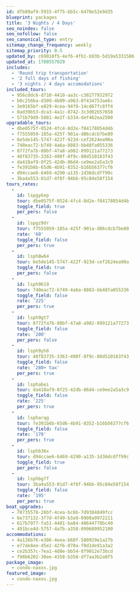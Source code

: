 ```yaml
---
id: dfb89af9-5915-4f75-bb5c-6470e52e9d35
blueprint: packages
title: '3 Nights / 4 Days'
seo_noindex: false
seo_nofollow: false
seo_canonical_type: entry
sitemap_change_frequency: weekly
sitemap_priority: 0.5
updated_by: c69010f5-4ef6-4fb1-b93b-5d19a5331586
updated_at: 1708557029
includes:
  - 'Round trip transportation'
  - '2 full days of fishing'
  - '3 nights / 4 days accomodations'
included_tours:
  - 956cddc6-d710-4410-aa3c-c38277932972
  - b0c256ba-d309-4b09-a963-0f434753ae6c
  - 3e9165bf-e029-4cea-94f8-14cd67fc8ff4
  - 0ad39b53-dca3-4a1c-8742-3c3d02b57658
  - 571b79d9-5081-4e2f-b334-def462ea2500
upgradable_tours:
  - dbe0575f-0524-4fc4-8d2e-f84178854d4b
  - f7555059-185a-425f-901a-d86cdcb7be80
  - 6e5de145-5747-422f-923d-cef2624ea90a
  - 740eac72-b749-4a6a-8883-bb48fa055336
  - 8772fa7b-80bf-47a8-a982-899121a77273
  - 48f83735-3363-490f-8f9c-80d510183f43
  - da410af9-0f25-42db-86d4-ce9ee2a5a3c9
  - fe391b6b-65d6-4b91-8352-b16b56377cf6
  - d94ccae6-6469-4290-a135-1d36dcdff99c
  - 3ba4a553-01d7-4f8f-94bb-95c84e58f154
tours_rates:
  -
    id: lspgykep
    tour: dbe0575f-0524-4fc4-8d2e-f84178854d4b
    toggle_field: true
    per_pers: false
  -
    id: lspgz9dr
    tour: f7555059-185a-425f-901a-d86cdcb7be80
    rate: '60'
    toggle_field: false
    per_pers: true
  -
    id: lsph8w64
    tour: 6e5de145-5747-422f-923d-cef2624ea90a
    toggle_field: true
    per_pers: false
  -
    id: lsph9619
    tour: 740eac72-b749-4a6a-8883-bb48fa055336
    toggle_field: false
    rate: '225'
    per_pers: true
  -
    id: lsph9gt7
    tour: 8772fa7b-80bf-47a8-a982-899121a77273
    toggle_field: false
    rate: '200'
    per_pers: false
  -
    id: lsph9yh8
    tour: 48f83735-3363-490f-8f9c-80d510183f43
    toggle_field: false
    rate: '280+ tax'
    per_pers: true
  -
    id: lsphabei
    tour: da410af9-0f25-42db-86d4-ce9ee2a5a3c9
    toggle_field: false
    rate: '225'
    per_pers: true
  -
    id: lspharqg
    tour: fe391b6b-65d6-4b91-8352-b16b56377cf6
    toggle_field: false
    rate: '170'
    per_pers: true
  -
    id: lsphb36x
    tour: d94ccae6-6469-4290-a135-1d36dcdff99c
    toggle_field: true
    per_pers: false
  -
    id: lsphbg7f
    tour: 3ba4a553-01d7-4f8f-94bb-95c84e58f154
    toggle_field: false
    rate: '195'
    per_pers: true
boat_upgrades:
  - 78735578-26bf-4cea-bc6b-7d9384849fcc
  - 6e737132-3f7d-4f49-b3a9-0908a9972211
  - 617b7977-fa51-4401-ba84-48644778bc40
  - 491bce4d-5757-4a7b-a358-099689952100
accommodations:
  - 4a126b76-e386-4eea-b68f-580929e1a27b
  - e77de8ee-d5e2-42f6-870a-f0d1de91a3a2
  - ce2b357c-7ea1-4d8e-bb54-8f9012e73bcd
  - f98b6202-30ee-4358-b358-df7aa3b2a0f5
package_image:
  - condo-naxos.jpg
featured_image:
  - condo-naxos.jpg
---
```

